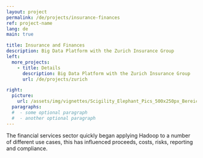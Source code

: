 ```yaml
---
layout: project
permalink: /de/projects/insurance-finances
ref: project-name
lang: de
main: true

title: Insurance and Finances
description: Big Data Platform with the Zurich Insurance Group
left:
  more_projects:
    - title: Details
      description: Big Data Platform with the Zurich Insurance Group
      url: /de/projects/zurich

right:
  picture:
    url: /assets/img/vignettes/Scigility_Elephant_Pics_500x250px_Bereich_4.jpg
  paragraphs:
  #  - some optional paragraph
  #  - another optional paragraph
---
```


The financial services sector quickly began applying Hadoop to a number of different use cases, this has influenced proceeds, costs, risks, reporting and compliance.  

